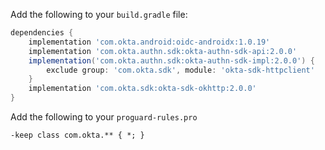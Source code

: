 Add the following to your `build.gradle` file:

```groovy
dependencies {
    implementation 'com.okta.android:oidc-androidx:1.0.19'
    implementation 'com.okta.authn.sdk:okta-authn-sdk-api:2.0.0'
    implementation('com.okta.authn.sdk:okta-authn-sdk-impl:2.0.0') {
        exclude group: 'com.okta.sdk', module: 'okta-sdk-httpclient'
    }
    implementation 'com.okta.sdk:okta-sdk-okhttp:2.0.0'
}
```

Add the following to your `proguard-rules.pro`

```
-keep class com.okta.** { *; }
```
